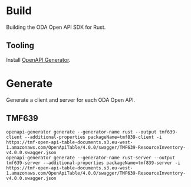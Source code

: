 # Build
Building the ODA Open API SDK for Rust.

## Tooling
Install [OpenAPI Generator](https://openapi-generator.tech/docs/installation).

# Generate
Generate a client and server for each ODA Open API.

## TMF639
	openapi-generator generate --generator-name rust --output tmf639-client --additional-properties packageName=tmf839-client -i https://tmf-open-api-table-documents.s3.eu-west-1.amazonaws.com/OpenApiTable/4.0.0/swagger/TMF639-ResourceInventory-v4.0.0.swagger.json	
	openapi-generator generate --generator-name rust-server --output tmf639-server --additional-properties packageName=tmf839-server -i https://tmf-open-api-table-documents.s3.eu-west-1.amazonaws.com/OpenApiTable/4.0.0/swagger/TMF639-ResourceInventory-v4.0.0.swagger.json	

